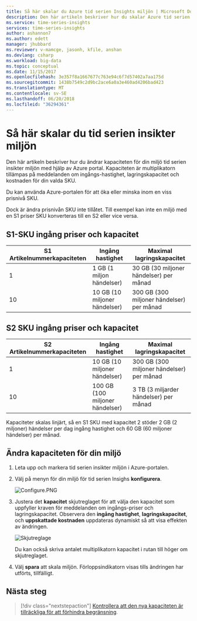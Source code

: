 ```yaml
---
title: Så här skalar du Azure tid serien Insights miljön | Microsoft Docs
description: Den här artikeln beskriver hur du skalar Azure tid serien Insights miljön. Använda Azure portal för att lägga till eller ta bort inom en prisnivå SKU.
ms.service: time-series-insights
services: time-series-insights
author: ashannon7
ms.author: edett
manager: jhubbard
ms.reviewer: v-mamcge, jasonh, kfile, anshan
ms.devlang: csharp
ms.workload: big-data
ms.topic: conceptual
ms.date: 11/15/2017
ms.openlocfilehash: 3e357f8a1667677c763e94c6f7d57402a7aa175d
ms.sourcegitcommit: 1438b7549c2d9bc2ace6a0a3e460ad4206bad423
ms.translationtype: MT
ms.contentlocale: sv-SE
ms.lasthandoff: 06/20/2018
ms.locfileid: "36294361"
---
```

# <a name="how-to-scale-your-time-series-insights-environment"></a>Så här skalar du tid serien insikter miljön

Den här artikeln beskriver hur du ändrar kapaciteten för din miljö tid serien insikter miljön med hjälp av Azure portal. Kapaciteten är multiplikatorn tillämpas på meddelanden om ingångs-hastighet, lagringskapacitet och kostnaden för din valda SKU. 

Du kan använda Azure-portalen för att öka eller minska inom en viss prisnivå SKU. 

Dock är ändra prisnivån SKU inte tillåtet. Till exempel kan inte en miljö med en S1 priser SKU konverteras till en S2 eller vice versa. 


## <a name="s1-sku-ingress-rates-and-capacities"></a>S1-SKU ingång priser och kapacitet

| S1 Artikelnummerkapaciteten | Ingång hastighet | Maximal lagringskapacitet
| --- | --- | --- |
| 1 | 1 GB (1 miljon händelser) | 30 GB (30 miljoner händelser) per månad |
| 10 | 10 GB (10 miljoner händelser) | 300 GB (300 miljoner händelser) per månad |

## <a name="s2-sku-ingress-rates-and-capacities"></a>S2 SKU ingång priser och kapacitet

| S2 Artikelnummerkapaciteten | Ingång hastighet | Maximal lagringskapacitet
| --- | --- | --- |
| 1 | 10 GB (10 miljoner händelser) | 300 GB (300 miljoner händelser) per månad |
| 10 | 100 GB (100 miljoner händelser) | 3 TB (3 miljarder händelser) per månad |

Kapaciteter skalas linjärt, så en S1 SKU med kapacitet 2 stöder 2 GB (2 miljoner) händelser per dag ingång hastighet och 60 GB (60 miljoner händelser) per månad.

## <a name="change-the-capacity-of-your-environment"></a>Ändra kapaciteten för din miljö
1. Leta upp och markera tid serien insikter miljön i Azure-portalen. 

2. Välj på menyn för din miljö för tid serien Insighs **konfigurera**.

   ![Configure.PNG](media/scale-your-environment/configure.png)

3. Justera det **kapacitet** skjutreglaget för att välja den kapacitet som uppfyller kraven för meddelanden om ingångs-priser och lagringskapacitet. Observera den **ingång hastighet**, **lagringskapacitet**, och **uppskattade kostnaden** uppdateras dynamiskt så att visa effekten av ändringen. 

   ![Skjutreglage](media/scale-your-environment/slider.png)

   Du kan också skriva antalet multiplikatorn kapacitet i rutan till höger om skjutreglaget. 

4. Välj **spara** att skala miljön. Förloppsindikatorn visas tills ändringen har utförts, tillfälligt. 

## <a name="next-steps"></a>Nästa steg
> [!div class="nextstepaction"]
> [Kontrollera att den nya kapaciteten är tillräckliga för att förhindra begränsning](time-series-insights-diagnose-and-solve-problems.md).
